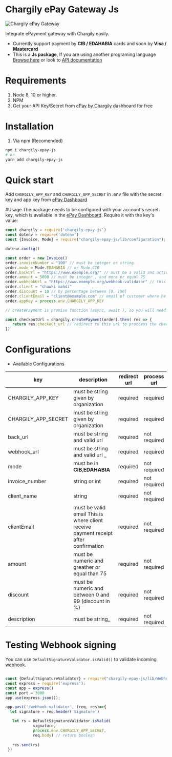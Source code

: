 # Chargily ePay Gateway Js

![Chargily ePay Gateway](https://raw.githubusercontent.com/Chargily/epay-gateway-php/main/assets/banner-1544x500.png "Chargily ePay Gateway")

Integrate ePayment gateway with Chargily easily.
- Currently support payment by **CIB / EDAHABIA** cards and soon by **Visa / Mastercard**
- This is a **Js package**, If you are using another programing language [Browse here](https://github.com/Chargily/) or look to [API documentation](https://github.com/Chargily/epay-gateway-php/blob/master/README_API.md)

# Requirements
1. Node 8, 10 or higher.
2. NPM
3. Get your API Key/Secret from [ePay by Chargily](https://epay.chargily.com.dz) dashboard for free

# Installation
1. Via npm (Recomended)
```bash
npm i chargily-epay-js
# or 
yarn add chargily-epay-js
```

# Quick start
Add `CHARGILY_APP_KEY` and `CHARGILY_APP_SECRET` in .env file with the secret key and app key from [ePay Dashboard][api-keys]

#Usage
The package needs to be configured with your account's secret key, which is
available in the [ePay Dashboard][api-keys]. Require it with the key's
value:

```js
const chargily = require('chargily-epay-js')
const dotenv = require('dotenv')
const {Invoice, Mode} = require("chargily-epay-js/lib/configuration");

dotenv.config()

const order = new Invoice()
order.invoiceNumber = "100" // must be integer or string
order.mode = Mode.EDAHABIA // or Mode.CIB
order.backUrl = "https://www.exemple.org/" // must be a valid and active URL
order.amount = 5000 // must be integer , and more or equal 75
order.webhookUrl = "https://www.exemple.org/webhook-validator" // this URL where receive the response 
order.client = "chawki mahdi" 
order.discount = 10 // by percentage between [0, 100]
order.clientEmail = "client@example.com" // email of customer where he will receive the Bill
order.appKey = process.env.CHARGILY_APP_KEY 

// createPayment is promise function (async, await ), so you will need to use then to receive the checkoutURL

const checkoutUrl = chargily.createPayment(order).then( res => {
   return res.checkout_url // redirect to this url to proccess the checkout 
})

```

# Configurations

- Available Configurations

| key                   |  description                                                                                          | redirect url |  process url |
|-----------------------|-------------------------------------------------------------------------------------------------------|--------------|--------------|
| CHARGILY_APP_KEY               | must be string given by organization                                                                  |   required   |   required   |
| CHARGILY_APP_SECRET            | must be string given by organization                                                                  |   required   |   required   |
| back_url        | must be string and valid url                                                                          |   required   | not required |
| webhook_url        | must be string and valid url                                                                          _|   required   | required |
| mode                  | must be in **CIB**,**EDAHABIA**                                                                       |   required   | not required |
| invoice_number       |  string or int                                                                                 |   required   | not required |
| client_name  | string                                                                                        |   required   | not required |
| clientEmail | must be valid email This is where client receive payment receipt after confirmation        |   required   | not required |
| amount      | must be numeric and greather or equal than  75                                                        |   required   | not required |
| discount    | must be numeric and between 0 and 99  (discount in %)                                     |   required   | not required |
| description  | must be string_                                                                                        |   required   | not required |

# Testing Webhook signing
You can use `DefaultSignatureValidator.isValid()` to validate incoming webhook.

```js

const {DefaultSignatureValidator} = require("chargily-epay-js/lib/Webhook");
const express = require('express');
const app = express()
const port = 3000
app.use(express.json());

app.post('/webhook-validator', (req, res)=>{
  let signature = req.header('Signature')

   let rs = DefaultSignatureValidator.isValid(
            signature, 
            process.env.CHARGILY_APP_SECRET,
            req.body) // return boolean
   
   res.send(rs)
 })
```


[api-keys]: https://epay.chargily.com.dz/secure/admin/apikeys
